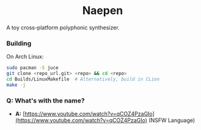 <h1 align="center">Naepen</h1>

A toy cross-platform polyphonic synthesizer.

### Building

On Arch Linux:

```bash
sudo pacman -S juce
git clone <repo_url.git> <repo> && cd <repo>
cd Builds/LinuxMakefile  # Alternatively, build in CLion
make -j
```

### Q: What's with the name?
 - **A:** [https://www.youtube.com/watch?v=qCOZ4PzaGIo](https://www.youtube.com/watch?v=qCOZ4PzaGIo) (NSFW Language)

